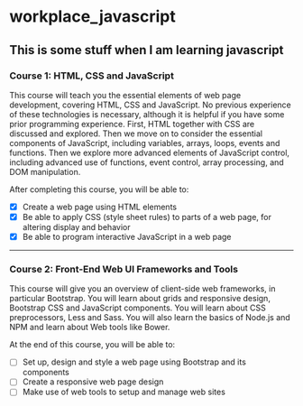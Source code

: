# workplace_javascript
This is some stuff when I am learning javascript
---
### Course 1: HTML, CSS and JavaScript
This course will teach you the essential elements of web page development, covering HTML, CSS and JavaScript. No previous experience of these technologies is necessary, although it is helpful if you have some prior programming experience. First, HTML together with CSS are discussed and explored. Then we move on to consider the essential components of JavaScript, including variables, arrays, loops, events and functions. Then we explore more advanced elements of JavaScript control, including advanced use of functions, event control, array processing, and DOM manipulation.

After completing this course, you will be able to:

- [x] Create a web page using HTML elements
- [x] Be able to apply CSS (style sheet rules) to parts of a web page, for altering display and behavior
- [x] Be able to program interactive JavaScript in a web page

---
### Course 2: Front-End Web UI Frameworks and Tools
This course will give you an overview of client-side web frameworks, in particular Bootstrap. You will learn about grids and responsive design, Bootstrap CSS and JavaScript components. You will learn about CSS preprocessors, Less and Sass. You will also learn the basics of Node.js and NPM and learn about Web tools like Bower.

At the end of this course, you will be able to:

- [ ] Set up, design and style a web page using Bootstrap and its components
- [ ] Create a responsive web page design
- [ ] Make use of web tools to setup and manage web sites
